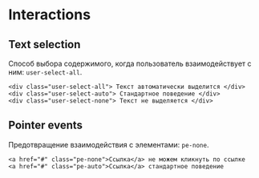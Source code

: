 # Interactions

## Text selection
Способ выбора содержимого, когда пользователь взаимодействует с ним: `user-select-all`.

    <div class="user-select-all"> Текст автоматически выделится </div>
    <div class="user-select-auto"> Стандартное поведение </div>
    <div class="user-select-none"> Текст не выделяется </div>

## Pointer events
Предотвращение взаимодействия с элементами: `pe-none`.

    <a href="#" class="pe-none">Ссылка</a> не можем кликнуть по ссылке
    <a href="#" class="pe-auto">Ссылка</a> стандартное поведение
